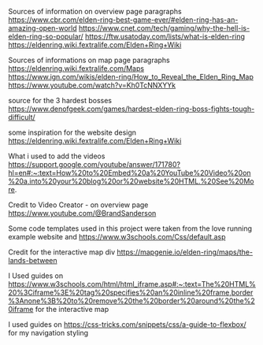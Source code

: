 Sources of information on overview page paragraphs
https://www.cbr.com/elden-ring-best-game-ever/#elden-ring-has-an-amazing-open-world
https://www.cnet.com/tech/gaming/why-the-hell-is-elden-ring-so-popular/
https://ftw.usatoday.com/lists/what-is-elden-ring
https://eldenring.wiki.fextralife.com/Elden+Ring+Wiki

Sources of informations on map page paragraphs
https://eldenring.wiki.fextralife.com/Maps
https://www.ign.com/wikis/elden-ring/How_to_Reveal_the_Elden_Ring_Map
https://www.youtube.com/watch?v=Kh0TcNNXYYk

source for the 3 hardest bosses
https://www.denofgeek.com/games/hardest-elden-ring-boss-fights-tough-difficult/


some inspiration for the website design
https://eldenring.wiki.fextralife.com/Elden+Ring+Wiki

What i used to add the videos 
https://support.google.com/youtube/answer/171780?hl=en#:~:text=How%20to%20Embed%20a%20YouTube%20Video%20on%20a,into%20your%20blog%20or%20website%20HTML.%20See%20More.

Credit to Video Creator - on overview page
https://www.youtube.com/@BrandSanderson

Some code templates used in this project were taken from the love running example website and https://www.w3schools.com/Css/default.asp

Credit for the interactive map div 
https://mapgenie.io/elden-ring/maps/the-lands-between

I Used guides on https://www.w3schools.com/html/html_iframe.asp#:~:text=The%20HTML%20%3Ciframe%3E%20tag%20specifies%20an%20inline%20frame,border%3Anone%3B%20to%20remove%20the%20border%20around%20the%20iframe for the interactive map

I used guides on https://css-tricks.com/snippets/css/a-guide-to-flexbox/ for my navigation styling